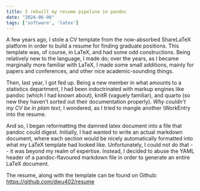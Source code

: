 ```yaml
---
title: I rebuilt my resume pipeline in pandoc
date: "2024-06-06"
tags: ['software', 'latex']
---
```


A few years ago, I stole a CV template from the now-absorbed ShareLaTeX platform in order to build a resume for finding graduate positions. This template was, of course, in LaTeX, and had some odd constructions. Being relatively new to the language, I made do; over the years, as I became marginally more familiar with LaTeX, I made some small additions, mainly for papers and conferences, and other nice academic-sounding things.

Then, last year, I got fed up. Being a new member in what amounts to a statistics department, I had been indoctrinated with markup engines like pandoc (which I had known about), knitR (vaguely familiar), and quarto (so new they haven't sorted out their documentation properly). _Why couldn't my CV be in plain text_, I wondered, as I tried to mangle another \WorkEntry into the resume.

And so, I began reformatting the damned latex document into a file that pandoc could digest. 
Initially, I had wanted to write an actual markdown document, where each section would be nicely automatically formatted into what my LaTeX template had looked like. Unfortunately, I could not do that -- it was beyond my realm of expertise. Instead, I decided to abuse the YAML header of a pandoc-flavoured markdown file in order to generate an entire LaTeX document.

The resume, along with the template can be found on Github: https://github.com/dwu402/resume
